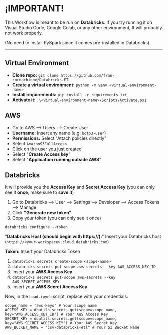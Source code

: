 # ¡IMPORTANT!

This Workflow is meant to be run on **Databricks**. If you try running it on Visual Studio Code, Google Colab, or any other environment, It will probably not work properly.

(No need to install PySpark since it comes pre-installed in Databricks)

---

## Virtual Environment

* **Clone repo:** `git clone https://github.com/fran-cornachione/Databricks-ETL`
* **Create a virtual environment:** `python -m venv <virtual-environment-name>`
* **Install requirements:** `pip install -r requirements.txt`
* **Activate it:** `.\<virtual-environment-name>\Scripts\Activate.ps1`

## AWS

* Go to AWS --> Users --> Create User
* **Username:** Insert any name (e.g: `boto3-user`)
* **Permissions:** Select "Attach policies directly"
* Select `AmazonS3FullAccess`
* Click on the user you just created
* Select "**Create Access key**"
* Select "**Application running outside AWS**"

## Databricks

It will provide you the **Access Key** and **Secret Access Key** (you can only see it **once**, make sure to **save it**)

1. Go to Databricks --> User --> Settings --> Developer --> Access Tokens --> Manage
2. Click **"Generate new token"**
3. Copy your token (you can only see it once)

`databricks configure --token`

"**Databricks Host (should begin with https://):**" Insert your Databricks host (`https://<your-workspace>.cloud.databricks.com`)

**Token:** Insert your Databricks Token

1. `databricks secrets create-scope <scope-name>`
2. `databricks secrets put-scope aws-secrets --key AWS_ACCESS_KEY_ID`
3. Insert your **AWS Access Key**
4. `databricks secrets put-scope aws-secrets --key AWS_SECRET_ACCESS_KEY`
5. Insert your **AWS Secret Access Key**

Now, in the `Load.ipynb` script, replace with your credentials:

```
scope_name = 'aws-keys' # Your scope name
ACCESS_KEY = dbutils.secrets.get(scope=scope_name, key="AWS_ACCESS_KEY_ID") # Your AWS Access Key
SECRET_KEY = dbutils.secrets.get(scope=scope_name, key="AWS_SECRET_ACCESS_KEY") # Your AWS Secret Key
AWS_BUCKET_NAME = "csv-databricks-etl" # Your S3 Bucket Name
```
